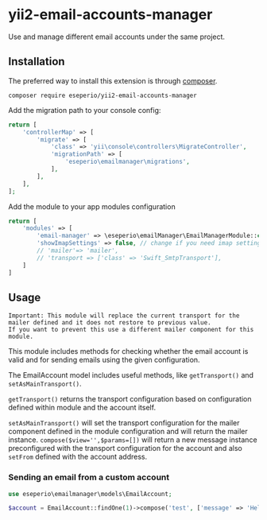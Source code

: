 # yii2-email-accounts-manager

Use and manage different email accounts under the same project.

## Installation

The preferred way to install this extension is through [composer](http://getcomposer.org/download/).

`composer require eseperio/yii2-email-accounts-manager`

Add the migration path to your console config:

```php
return [
    'controllerMap' => [
        'migrate' => [
            'class' => 'yii\console\controllers\MigrateController',
            'migrationPath' => [
                'eseperio\emailmanager\migrations',
            ],
        ],
    ],
];
```

Add the module to your app modules configuration

```php
return [
    'modules' => [
        'email-manager' => \eseperio\emailManager\EmailManagerModule::class,
        'showImapSettings' => false, // change if you need imap settings to be shown,
        // 'mailer'=> 'mailer',
        // 'transport => ['class' => 'Swift_SmtpTransport'],
    ]
]
```

## Usage

    Important: This module will replace the current transport for the mailer defined and it does not restore to previous value. 
    If you want to prevent this use a different mailer component for this module.

This module includes methods for checking whether the email account is valid and for sending emails using the given
configuration.

The EmailAccount model includes useful methods, like `getTransport()` and `setAsMainTransport()`.

`getTransport()` returns the transport configuration based on configuration defined within module and the account itself.


`setAsMainTransport()` will set the transport configuration for the mailer component defined in the module configuration and will return the mailer instance.
`compose($view='',$params=[])` will return a new message instance preconfigured with the transport configuration for the account and also `setFrom` defined with the account address.

### Sending an email from a custom account

```php
use eseperio\emailmanager\models\EmailAccount;

$account = EmailAccount::findOne(1)->compose('test', ['message' => 'Hello world!'])->setTo('someaddress@example.com')->send();
```


